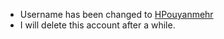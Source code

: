 - Username has been changed to [HPouyanmehr](https://github.com/HPouyanmehr)
- I will delete this account after a while.

<!---
hajhosein/hajhosein is a ✨ special ✨ repository because its `README.md` (this file) appears on your GitHub profile.
You can click the Preview link to take a look at your changes.
--->

